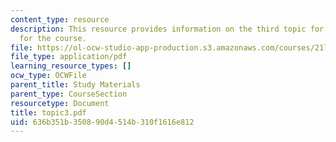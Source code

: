 ```yaml
---
content_type: resource
description: This resource provides information on the third topic for discussion
  for the course.
file: https://ol-ocw-studio-app-production.s3.amazonaws.com/courses/21l-004-major-poets-fall-2001/636b351b350890d4514b310f1616e812_topic3.pdf
file_type: application/pdf
learning_resource_types: []
ocw_type: OCWFile
parent_title: Study Materials
parent_type: CourseSection
resourcetype: Document
title: topic3.pdf
uid: 636b351b-3508-90d4-514b-310f1616e812
---
```

